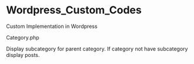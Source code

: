 # Wordpress_Custom_Codes

Custom Implementation in Wordpress


Category.php

Display subcategory for parent category. If category not have subcategory display posts.
